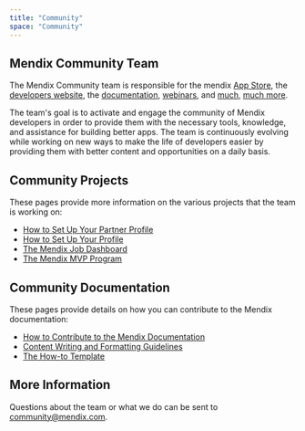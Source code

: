 ```yaml
---
title: "Community"
space: "Community"
---
```


## Mendix Community Team

The Mendix Community team is responsible for the mendix [App Store](http://appstore.home.mendix.com), the [developers website](http://developers.mendix.com), the [documentation](/), [webinars](https://developers.mendix.com/training/webinars/), and [much,](https://www.meetup.com/Mendix-Netherlands) [much more](https://forum.mendixcloud.com/).

The team's goal is to activate and engage the community of Mendix developers in order to provide them with the necessary tools, knowledge, and assistance for building better apps. The team is continuously evolving while working on new ways to make the life of developers easier by providing them with better content and opportunities on a daily basis.

## Community Projects

These pages provide more information on the various projects that the team is working on:

* [How to Set Up Your Partner Profile](how-to-set-up-your-partner-profile)
* [How to Set Up Your Profile](how-to-set-up-your-profile)
* [The Mendix Job Dashboard](the-mendix-job-dashboard)
* [The Mendix MVP Program](the-mendix-mvp-program)

## Community Documentation

These pages provide details on how you can contribute to the Mendix documentation:

* [How to Contribute to the Mendix Documentation](contribute-to-the-mendix-documentation)
* [Content Writing and Formatting Guidelines](content-writing-and-formatting-guidelines)
* [The How-to Template](the-how-to-template-page)

## More Information

Questions about the team or what we do can be sent to community@mendix.com.
